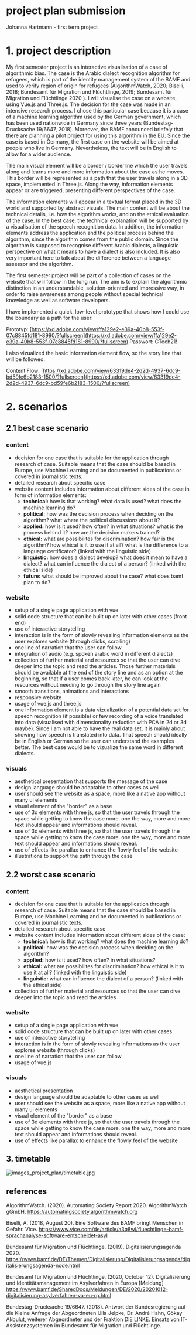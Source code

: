 # project plan submission

Johanna Hartmann - first term project



# 1. project description

My first semester project is an interactive visualisation of a case of algorithmic bias. The case is the Arabic dialect recognition algorithm for refugees, which is part of the identity management system of the BAMF and used to verify region of origin for refugees (AlgorithmWatch, 2020; Biselli, 2018; Bundesamt für Migration und Flüchtlinge, 2019; Bundesamt für Migration und Flüchtlinge 2020 ). I will visualise the case on a website, using Vue.js and Three.js. The decision for the case was made in an intensive research process. I chose this particular case because it is a case of a machine learning algorithm used by the German government, which has been used nationwide in Germany since three years (Bundestag-Drucksache 19/6647, 2018). Moreover, the BAMF announced briefely that there are planning a pilot project for using this algorithm in the EU. Since the case is based in Germany, the first case on the website will be aimed at people who live in Germany. Nevertheless, the text will be in English to allow for a wider audience.

The main visual element will be a border / borderline which the user travels along and learns more and more information about the case as he moves. This border will be represented as a path that the user travels along in a 3D space, implemented in Three.js. Along the way, information elements appear or are triggered, presenting different perspectives of the case. 

The information elements will appear in a textual format placed in the 3D world and supported by abstract visuals. The main content will be about the technical details, i.e. how the algorithm works, and on the ethical evaluation of the case. In the best case, the technical explanation will be supported by a visualisation of the speech recognition data. In addition, the information elements address the application and the political process behind the algorithm, since the algorithm comes from the public domain. Since the algorithm is supposed to recognise different Arabic dialects, a linguistic perspective on what it means to have a dialect is also included. It is also very important here to talk about the difference between a language assessor and the algorithm. 

The first semester project will be part of a collection of cases on the website that will follow in the long run. The aim is to explain the algorithmic distinction in an understandable, solution-oriented and impressive way, in order to raise awareness among people without special technical knowledge as well as software developers.

I have implemented a quick, low-level prototype that shows how I could use the boundary as a path for the user:

Prototyp: [https://xd.adobe.com/view/ffa129e2-e39a-40b8-553f-07c8845fd181-8990/?fullscreen](https://xd.adobe.com/view/ffa129e2-e39a-40b8-553f-07c8845fd181-8990/?fullscreen) Passwort: CTech21!

I also vizualized the basic information element flow, so the story line that will be followed.

Content Flow: [https://xd.adobe.com/view/63319de4-2d2d-4937-6dc9-bd59fe6b2183-1500/?fullscreen](https://xd.adobe.com/view/63319de4-2d2d-4937-6dc9-bd59fe6b2183-1500/?fullscreen) 



# 2. scenarios

## 2.1 best case scenario

### content

- decision for one case that is suitable for the application through research of case. Suitable means that the case should be based in Europe,  use Machine Learning and be documented in publications or covered in journalistic texts.
- detailed research about specific case
- website content includes information about different sides of the case in form of information elements:
    - **technical:** how is that working? what data is used? what does the machine learning do?
    - **political:** how was the decision process when deciding on the algorithm? what where the political discussions about it?
    - **applied:** how is it used? how often? in what situations? what is the process behind it? how are the decision makers trained?
    - **ethical:** what are possibilites for discrimination? how fair is the algorithm? how ethical is it to use it at all? what is the difference to a language certificator? (linked with the linguistic side)
    - **linguistic:** how does a dialect develop? what does it mean to have a dialect? what can influence the dialect of a person? (linked with the ethical side)
    - **future:** what should be improved about the case? what does bamf plan to do?

### website

- setup of a single page application with vue
- solid code structure that can be built up on later with other cases (front end)
- use of interactive storytelling
- interaction is in the form of slowly revealing information elements as the user explores website (through clicks, scrolling)
- one line of narration that the user can follow
- integration of audio (e.g. spoken arabic word in different dialects)
- collection of further material and resources so that the user can dive deeper into the topic and read the articles. Those further materials should be available at the end of the story line and as an option at the beginning, so that if a user comes back later, he can look at the resources without needing to go through the story line again
- smooth transitions, animations and interactions
- responsive website
- usage of vue.js and three.js
- one information element is a data vizualization of a potential data set for speech recognition (if possible) or few recording of a voice translated into data (visualised with dimensionality reduction with PCA in 2d or 3d maybe). Since I am not able to have the real data set, it is mainly about showing how speech is translated into data. That speech should ideally be in English or German so the user can understand the examples better. The best case would be to vizualize the same word in different dialects.

### visuals

- aesthetical presentation that supports the message of the case
- design language should be adaptable to other cases as well
- user should see the website as a space, more like a native app without many ui elements
- visual element of the "border" as a base
- use of 3d elements with three js, so that the user travels through the space while getting to know the case more. one the way, more and more text should appear and informations should reveal.
- use of 3d elements with three js, so that the user travels through the space while getting to know the case more. one the way, more and more text should appear and informations should reveal.
- use of effects like parallax to enhance the flowly feel of the website
- illustrations to support the path through the case



## 2.2 worst case scenario

### content

- decision for one case that is suitable for the application through research of case. Suitable means that the case should be based in Europe,  use Machine Learning and be documented in publications or covered in journalistic texts.
- detailed research about specific case
- website content includes information about different sides of the case:
    - **technical:** how is that working?  what does the machine learning do?
    - **political:** how was the decision process when deciding on the algorithm?
    - **applied:** how is it used? how often? in what situations?
    - **ethical:** what are possibilites for discrimination? how ethical is it to use it at all? (linked with the linguistic side)
    - **linguistic:**  what can influence the dialect of a person? (linked with the ethical side)
- collection of further material and resources so that the user can dive deeper into the topic and read the articles

### website

- setup of a single page application with vue
- solid code structure that can be built up on later with other cases
- use of interactive storytelling
- interaction is in the form of slowly revealing informations as the user explores website (through clicks)
- one line of narration that the user can follow
- usage of vue.js

### visuals

- aesthetical presentation
- design language should be adaptable to other cases as well
- user should see the website as a space, more like a native app without many ui elements
- visual element of the "border" as a base
- use of 3d elements with three js, so that the user travels through the space while getting to know the case more. one the way, more and more text should appear and informations should reveal.
- use of effects like parallax to enhance the flowly feel of the website



## 3. timetable

![images_project_plan/timetable.jpg](images_project_plan/timetable.jpg)



## references

AlgorithmWatch. (2020). Automating Society Report 2020. AlgorithmWatch gGmbH. https://automatingsociety.algorithmwatch.org

Biselli, A. (2018, August 20). Eine Software des BAMF bringt Menschen in Gefahr. Vice. https://www.vice.com/de/article/a3q8wj/fluechtlinge-bamf-sprachanalyse-software-entscheidet-asyl

Bundesamt für Migration und Flüchtlinge. (2019). Digitalisierungsagenda 2020. https://www.bamf.de/DE/Themen/Digitalisierung/Digitalisierungsagenda/digitalisierungsagenda-node.html

Bundesamt für Migration und Flüchtlinge. (2020, October 12). Digitalisierung und Identitätsmanagement im Asylverfahren in Europa [Meldung] https://www.bamf.de/SharedDocs/Meldungen/DE/2020/20201012-digitalisierung-asylverfahren-va-eu-rp.html

Bundestag-Drucksache 19/6647. (2018). Antwort der Bundesregierung auf die Kleine Anfrage der Abgeordneten Ulla Jelpke, Dr. André Hahn, Gökay Akbulut, weiterer Abgeordneter und der Fraktion DIE LINKE. Einsatz von IT-Assistenzsystemen im Bundesamt für Migration und Flüchtlinge.